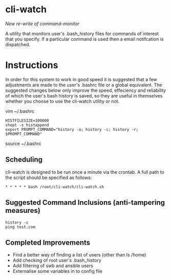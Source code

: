 # cli-watch
*New re-write of command-monitor*

A utility that monitors user's .bash_history files for commands of interest that you specify. If a particular command is used then a email notifcation is dispatched.



# Instructions


In order for this system to work in good speed it is suggested that a few adjustments are made to the user's .bashrc file or a global equivalent. The suggested changes below only improve the speed, effeciency and reliability of which the user's bash history is saved, so they are useful in themselves whether you choose to use the cli-watch utility or not.

vim ~/.bashrc

```
HISTFILESIZE=100000
shopt -s histappend
export PROMPT_COMMAND="history -a; history -c; history -r; $PROMPT_COMMAND"
```

source ~/.bashrc



## Scheduling
cli-watch is designed to be run once a minute via the crontab. A full path to the script should be specified as follows:

```* * * * * bash /root/cli-watch/cli-watch.sh```

## Suggested Command Inclusions (anti-tampering measures)
```
history -c
ping test.com
```

## Completed Improvements
* Find a better way of finding a list of users (other than ls /home)
* Add checking of root user's .bash_history
* Add filtering of swb and ansible users
* Externalise some variables in to config file
